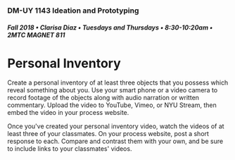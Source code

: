 ### DM-UY 1143 Ideation and Prototyping
##### Fall 2018 • Clarisa Diaz • Tuesdays and Thursdays • 8:30-10:20am • 2MTC MAGNET 811

# Personal Inventory

Create a personal inventory of at least three objects that you possess which reveal something about you. Use your smart phone or a video camera to record footage of the objects along with audio narration or written commentary. Upload the video to YouTube, Vimeo, or NYU Stream, then embed the video in your process website. 

Once you've created your personal inventory video, watch the videos of at least three of your classmates. On your process website, post a short response to each. Compare and contrast them with your own, and be sure to include links to your classmates' videos.